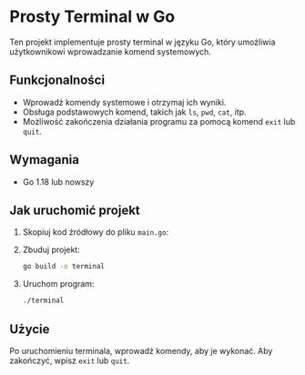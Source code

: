 # Prosty Terminal w Go

Ten projekt implementuje prosty terminal w języku Go, który umożliwia użytkownikowi wprowadzanie komend systemowych.

## Funkcjonalności

- Wprowadź komendy systemowe i otrzymaj ich wyniki.
- Obsługa podstawowych komend, takich jak `ls`, `pwd`, `cat`, itp.
- Możliwość zakończenia działania programu za pomocą komend `exit` lub `quit`.

## Wymagania

- Go 1.18 lub nowszy

## Jak uruchomić projekt

1. Skopiuj kod źródłowy do pliku `main.go`:


2. Zbuduj projekt:

    ```bash
    go build -o terminal
    ```

3. Uruchom program:

    ```bash
    ./terminal
    ```

## Użycie

Po uruchomieniu terminala, wprowadź komendy, aby je wykonać. Aby zakończyć, wpisz `exit` lub `quit`.

